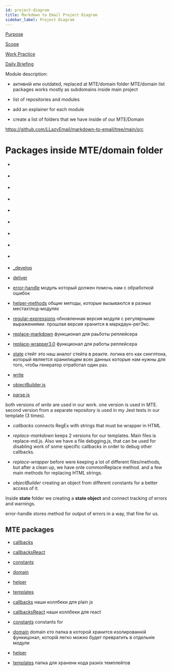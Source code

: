 ```yaml
---
id: project-diagram
title: Markdown to Email Project Diagram
sidebar_label: Project Diagram
---
```


[Purpose]()

[Scope]()

[Work Practice](https://github.com/hillaryfraley/jobbriefings#work-practice)

[Daily Briefing](https://github.com/hillaryfraley/jobbriefings#daily-briefing)


Module description:


- активній или outdated, replaced at MTE/domain folder
MTE/domain list packages
works mostly as subdomains inside main project



- list of repositories and modules

- add an explainer for each module

- create a list of folders that we have inside of our MTE/Domain


https://github.com/LLazyEmail/markdown-to-email/tree/main/src


# Packages inside MTE/domain folder

- []()
- []()
- []()
- []()
- []()
- []()
- []()
- []()
- []()



- [_develop](https://github.com/LLazyEmail/markdown-to-email/tree/main/src/domain/_develop)


- [deliver](https://github.com/LLazyEmail/markdown-to-email/tree/main/src/domain/deliver)


- [error-handle](https://github.com/LLazyEmail/markdown-to-email/tree/main/src/domain/error-handle)
модуль который должен помочь нам с обработкой ошибок

- [helper-methods](https://github.com/LLazyEmail/markdown-to-email/tree/main/src/domain/helper-methods)
общие методы, которые вызываются в разных местах\под-модулях

- [regular-expressions](https://github.com/LLazyEmail/markdown-to-email/tree/main/src/domain/regular-expressions)
обновленная версия модуля с регулярными выражениями. прошлая версия хранится в маркдаун-регЭкс.

- [replace-markdown](https://github.com/LLazyEmail/markdown-to-email/tree/main/src/domain/replace-markdown)
функционал для раьботы реплейсера

- [replace-wrapper3.0](https://github.com/LLazyEmail/markdown-to-email/tree/main/src/domain/replace-wrapper3.0)
функционал для работы реплейсера

- [state](https://github.com/LLazyEmail/markdown-to-email/tree/main/src/domain/state)
стейт это наш аналог стейта в реакте. логика его как синглтона, который является хранилищем всех данных которые нам нужны для того, чтобы генератор отработал один раз.

- [write](https://github.com/LLazyEmail/markdown-to-email/tree/main/src/domain/write)


- [objectBuilder.js](https://github.com/LLazyEmail/markdown-to-email/blob/main/src/domain/objectBuilder.js)


- [parse.js](https://github.com/LLazyEmail/markdown-to-email/blob/main/src/domain/parse.js)



both versions of _write_ are used in our work. one version is used in MTE. second version from a separate repository is used in my Jest tests in our template (3 times).

- _callbacks_ connects RegEx with strings that must be wrapper in HTML


- _replace-markdown_ keeps 2 versions for our templates. Main files is replace-md.js. Also we have a file debgging.js, that can be used for disabling work of some specific callbacks in order to debug other callbacks.


- _replace-wrapper_ before were keeping a lot of different files/methods, but after a clean up, we have onle commonReplace method. and a few main methods for replacing HTML strings.


- _objectBuilder_ creating an object from different constants for a better access of it.

Inside **state** folder we creating a **state object** and connect tracking of errors and warnings.

error-handle stores method for output of errors in a way, that fine for us.


## MTE packages


- [callbacks]()
- [callbacksReact]()
- [constants]()
- [domain]()
- [helper]()
- [templates]()

- [callbacks](https://github.com/LLazyEmail/markdown-to-email/tree/main/src/callbacks)
наши коллбеки для plain js 

- [callbacksReact](https://github.com/LLazyEmail/markdown-to-email/tree/main/src/callbacksReact)
наши коллбеки для react

- [constants](https://github.com/LLazyEmail/markdown-to-email/tree/main/src/constants)
constants for 

- [domain](https://github.com/LLazyEmail/markdown-to-email/tree/main/src/domain)
domain єто папка в которой хранится изолированній функицонал, которій легко можно будет превратить в отдельніе модули

- [helper](https://github.com/LLazyEmail/markdown-to-email/tree/main/src/helper)


- [templates](https://github.com/LLazyEmail/markdown-to-email/tree/main/src/templates)
папка для хранени кода разніх темплейтов
